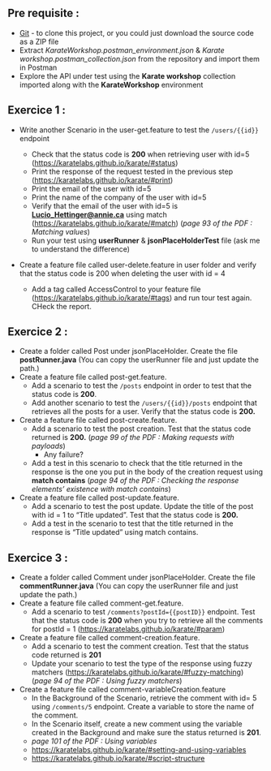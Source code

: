 ## Pre requisite : 
 - [Git](https://git-scm.com/download) - to clone this project, or you could just download the source code as a ZIP file
 - Extract *KarateWorkshop.postman_environment.json* & *Karate workshop.postman_collection.json* from the repository and import them in Postman
 - Explore the API under test using the **Karate workshop** collection imported along with the **KarateWorkshop** environment

## Exercice 1 :



- Write another Scenario in the user-get.feature to test the `/users/{{id}}` endpoint
    - Check that the status code is **200** when retrieving user with id=5 (https://karatelabs.github.io/karate/#status)
    - Print the response of the request tested in the previous step (https://karatelabs.github.io/karate/#print)
    - Print the email of the user with id=5
    - Print the name of the company of the user with id=5
    - Verify that the email of the user with id=5 is **Lucio_Hettinger@annie.ca** using match (https://karatelabs.github.io/karate/#match) (*page 93 of the PDF : Matching values*)
    - Run your test using **userRunner** & **jsonPlaceHolderTest** file (ask me to understand the difference)

 -  Create a feature file called user-delete.feature in user folder and verify that the status code is 200 when deleting the user with id = 4
	 - Add a tag called AccessControl to your feature file (https://karatelabs.github.io/karate/#tags) and run tour test again. CHeck the report.
       

## Exercice 2 :



- Create a folder called Post under jsonPlaceHolder. Create the file **postRunner.java** (You can copy the userRunner file and just update the path.)
- Create a feature file called post-get.feature.
    - Add a scenario to test the `/posts` endpoint in order to test that the status code is **200**.
    - Add another scenario to test the `/users/{{id}}/posts` endpoint that retrieves all the posts for a user. Verify that the status code is **200.**
- Create a feature file called post-create.feature.
    - Add a scenario to test the post creation. Test that the status code returned is **200.** (*page 99 of the PDF : Making requests with payloads*)
        - Any failure?
    - Add a test in this scenario to check that the title returned in the response is the one you put in the body of the creation request using **match contains** (*page 94 of the PDF : Checking the response elements’ existence with match contains*)
- Create a feature file called post-update.feature.
    - Add a scenario to test the post update. Update the title of the post with id = 1 to “Title updated”. Test that the status code is **200.**
    - Add a test in the scenario to test that the title returned in the response is “Title updated” using match contains.

## Exercice 3 :



- Create a folder called Comment under jsonPlaceHolder. Create the file **commentRunner.java** (You can copy the userRunner file and just update the path.)
- Create a feature file called comment-get.feature.
    - Add a scenario to test `/comments?postId={{postID}}` endpoint. Test that the status code is **200** when you try to retrieve all the comments for postId = 1 (https://karatelabs.github.io/karate/#param)
- Create a feature file called comment-creation.feature.
    - Add a scenario to test the comment creation. Test that the status code returned is **201**
    - Update your scenario to test the type of the response using fuzzy matchers (https://karatelabs.github.io/karate/#fuzzy-matching) (*page 94 of the PDF : Using fuzzy matchers*)
- Create a feature file called comment-variableCreation.feature
    - In the Background of the Scenario, retrieve the comment with id= 5 using `/comments/5` endpoint. Create a variable to store the name of the comment.
    - In the Scenario itself, create a new comment using the variable created in the Background and make sure the status returned is **201**.
    - *page 101 of the PDF : Using variables*
    - https://karatelabs.github.io/karate/#setting-and-using-variables
    - https://karatelabs.github.io/karate/#script-structure
